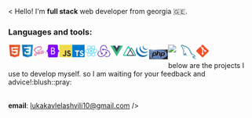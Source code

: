 <
Hello! I'm **full stack** web developer from georgia :georgia:.

### Languages and tools:
<img align="left" width="26px" src="https://github.com/devicons/devicon/blob/master/icons/html5/html5-original.svg"/>
<img align="left" width="26px" src="https://github.com/devicons/devicon/blob/master/icons/css3/css3-original.svg"/>
<img align="left" width="26px" src="https://github.com/devicons/devicon/blob/master/icons/sass/sass-original.svg"/>
<img align="left" width="26px" src="https://github.com/devicons/devicon/blob/master/icons/bootstrap/bootstrap-original.svg"/>
<img align="left" width="26px" src="https://github.com/devicons/devicon/blob/master/icons/javascript/javascript-original.svg"/>
<img align="left" width="26px" src="https://github.com/devicons/devicon/blob/master/icons/typescript/typescript-original.svg"/>
<img align="left" width="26px" src="https://github.com/devicons/devicon/blob/master/icons/react/react-original.svg"/>
<img align="left" width="26px" src="https://github.com/devicons/devicon/blob/master/icons/redux/redux-original.svg"/>
<img align="left" width="26px" src="https://github.com/devicons/devicon/blob/master/icons/vuejs/vuejs-original.svg"/>
<img align="left" width="26px" src="https://github.com/devicons/devicon/blob/master/icons/nuxtjs/nuxtjs-original.svg"/>
<img align="left" width="26px" src="https://github.com/devicons/devicon/blob/master/icons/jquery/jquery-original.svg"/>
<img align="left" width="40px" src="https://github.com/devicons/devicon/blob/master/icons/php/php-original.svg"/>
<img align="left" width="26px" src="https://upload.wikimedia.org/wikipedia/commons/thumb/9/9a/Laravel.svg/1200px-Laravel.svg.png"/>
<img align="left" width="31px" src="https://github.com/devicons/devicon/blob/master/icons/mysql/mysql-original.svg"/>
<img align="left" width="26px" src="https://github.com/devicons/devicon/blob/master/icons/git/git-original.svg"/>
<br/>
<br/>
below are the projects I use to develop myself. so I am waiting for your feedback and advice!:blush::pray:
<br/>
<br/>

**email**: lukakavlelashvili10@gmail.com
/>
